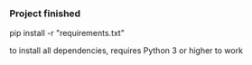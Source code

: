 ### Project finished

pip install -r "requirements.txt"

to install all dependencies, requires Python 3 or higher to work
